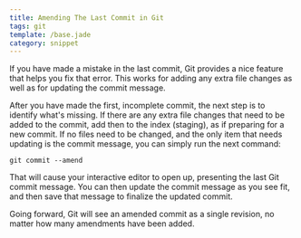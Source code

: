 ```yaml
---
title: Amending The Last Commit in Git
tags: git
template: /base.jade
category: snippet
---
```


If you have made a mistake in the last commit, Git provides a nice feature that helps you fix that error. This works for adding any extra file changes as well as for updating the commit message.

After you have made the first, incomplete commit, the next step is to identify what's missing. If there are any extra file changes that need to be added to the commit, add then to the index (staging), as if preparing for a new commit. If no files need to be changed, and the only item that needs updating is the commit message, you can simply run the next command:

```
git commit --amend
```

That will cause your interactive editor to open up, presenting the last Git commit message. You can then update the commit message as you see fit, and then save that message to finalize the updated commit.

Going forward, Git will see an amended commit as a single revision, no matter how many amendments have been added.
